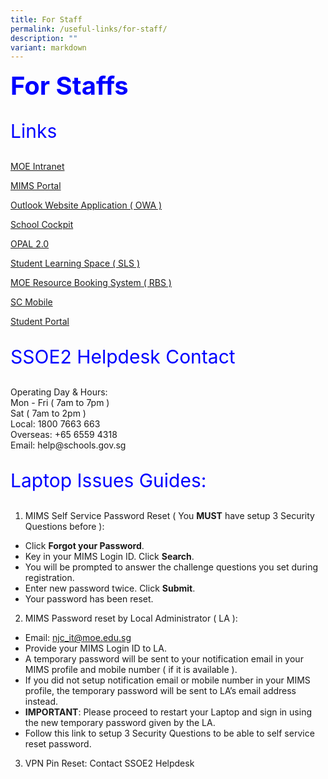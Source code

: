 ```yaml
---
title: For Staff
permalink: /useful-links/for-staff/
description: ""
variant: markdown
---
```

<b style="color:blue;font-size:40px"> For Staffs </b> 

<p style="color:blue;font-size:30px"> Links </p>


[MOE Intranet](https://intranet.moe.gov.sg/)

[MIMS Portal](https://idp.mims.moe.gov.sg/nidp/app/login)

[Outlook Website Application ( OWA )](https://schools.gov.sg/)

[School Cockpit](https://schoolcockpit.moe.gov.sg/)

[OPAL 2.0](https://idm.opal2.moe.edu.sg/)


[Student Learning Space ( SLS )](https://www.learning.moe.edu.sg/)

[MOE Resource Booking System ( RBS )](https://rbs.avero-tech.com/)

[SC Mobile](https://scmobile.moe.edu.sg/)

[Student Portal](http://www.edhub.net/studentportal/index.php) 

<p style="color:blue;font-size:30px"> SSOE2 Helpdesk Contact </p>
Operating Day &amp; Hours: <br>
Mon - Fri ( 7am to 7pm ) <br>
Sat ( 7am to 2pm ) <br>
Local: 1800 7663 663 <br>
Overseas: +65 6559 4318 <br>
Email: help@schools.gov.sg <br>

<p style="color:blue;font-size:30px"> Laptop Issues Guides: </p>

1.  MIMS Self Service Password Reset ( You **MUST** have setup 3 Security Questions before ):
*   Click&nbsp;**Forgot your Password**.
*   Key in your MIMS Login ID.&nbsp;Click&nbsp;**Search**.  
*   You will be prompted to answer the&nbsp;challenge questions you set during registration.  
*   Enter new password twice.&nbsp;Click&nbsp;**Submit**.  
*   Your password has been reset.

2.  MIMS Password reset by Local Administrator ( LA ):  
*   Email: njc_it@moe.edu.sg
*   Provide your MIMS Login ID to LA.  
*   A temporary password will be sent to your notification email in your MIMS profile and mobile number ( if it is available ).  
*   If you did not setup notification email or mobile number in your MIMS profile, the temporary password will be sent to LA’s email address instead.
*   **IMPORTANT**: Please proceed to restart your Laptop and sign in using the new temporary password given by the LA.
* Follow this link to setup 3 Security Questions to be able to self service reset password.

3. VPN Pin Reset: Contact SSOE2 Helpdesk <br>